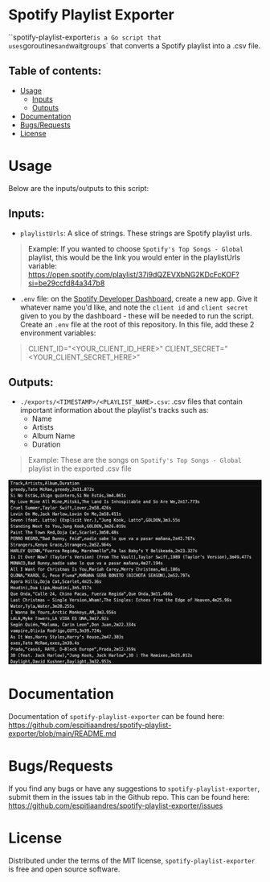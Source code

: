 # Spotify Playlist Exporter

``spotify-playlist-exporter` is a Go script that uses `goroutines` and `waitgroups` that converts a Spotify playlist into a .csv file.

## Table of contents:

- [Usage](#usage)
  - [Inputs](#inputs)
  - [Outputs](#outputs)
- [Documentation](#documentation)
- [Bugs/Requests](#bugs_requests)
- [License](#license)

<a name="usage"/>

# Usage

Below are the inputs/outputs to this script:

<a name="inputs"/>

## Inputs:

- `playlistUrls`: A slice of strings. These strings are Spotify playlist urls.

> Example: If you wanted to choose `Spotify's Top Songs - Global` playlist, this would be the link you would enter in the playlistUrls variable: https://open.spotify.com/playlist/37i9dQZEVXbNG2KDcFcKOF?si=be29ccfd84a347b8

- `.env` file: on the [Spotify Developer Dashboard](https://developer.spotify.com/dashboard), create a new app. Give it whatever name you'd like, and note the `client id` and `client secret` given to you
  by the dashboard - these will be needed to run the script. Create an `.env` file at the root of this repository. In this file, add these 2 environment variables:

> CLIENT_ID="<YOUR_CLIENT_ID_HERE>"
> CLIENT_SECRET="<YOUR_CLIENT_SECRET_HERE>"

<a name="outputs"/>

## Outputs:

- `./exports/<TIMESTAMP>/<PLAYLIST_NAME>.csv`: .csv files that contain important information about the playlist's tracks such as:
  - Name
  - Artists
  - Album Name
  - Duration

> Example: These are the songs on `Spotify's Top Songs - Global` playlist in the exported .csv file

![Screenshot](./assets/example_csv_file.png)

<a name="documentation"/>

# Documentation

Documentation of `spotify-playlist-exporter` can be found here: https://github.com/espitiaandres/spotify-playlist-exporter/blob/main/README.md

<a name="bugs_requests"/>

# Bugs/Requests

If you find any bugs or have any suggestions to `spotify-playlist-exporter`, submit them in the issues tab in the Github repo. This can be found here: https://github.com/espitiaandres/spotify-playlist-exporter/issues

<a name="license"/>

# License

Distributed under the terms of the MIT license, `spotify-playlist-exporter` is free and open source software.
